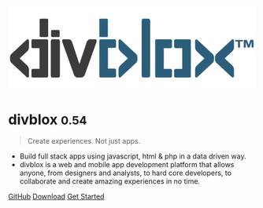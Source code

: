 <!-- _coverpage.md -->

![logo](_media/divblox-logo-1.png)

# divblox <small>0.54</small>

> Create experiences. Not just apps.

- Build full stack apps using javascript, html & php in a data driven way.
- divblox is a web and mobile app development platform that allows anyone, from designers and analysts, to hard core developers, to collaborate and create amazing experiences in no time.

[GitHub](https://github.com/divblox/divblox/)
[Download](https://divblox.com/releases/)
[Get Started](#getting-started)

<!--![color](linear-gradient(to left bottom, hsl(178, 100%, 85%) 0%,hsl(219, 100%, 85%) 100%))-->